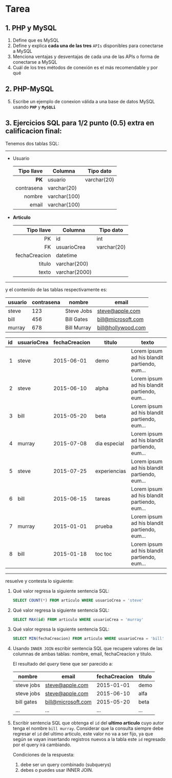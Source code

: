 # Tarea

## 1. PHP y MySQL

1. Define que es MySQL
1. Define y explica **cada una de las tres** `APIs` disponibles para conectarse a MySQL
1. Menciona ventajas y desventajas de cada una de las APIs o forma de conectarse a MySQL
1. Cuál de los tres métodos de conexión es el más recomendable y por qué

## 2. PHP-MySQL
5. Escribe un ejemplo de conexion válida a una base de datos MySQL usando **`PHP`** y **`MySQLi`**

## 3. Ejercicios SQL para 1/2 punto (0.5) extra en calificacion final:

Tenemos dos tablas SQL:

---

* Usuario

  Tipo llave | Columna | Tipo dato
  -----------:|---------|----------
  **PK** | usuario | varchar(20)
   | contrasena | varchar(20)
   | nombre | varchar(100)
   | email | varchar(100)

* **Articulo**

  Tipo llave | Columna | Tipo dato
  -----------:|---------|----------
  PK|id| int
  FK|usuarioCrea| varchar(20)
   |fechaCreacion| datetime
   |titulo| varchar(200)
   |texto|varchar(2000)
 
---

y el contenido de las tablas respectivamente es:

usuario | contrasena | nombre | email
---|---|---|---
steve|123|Steve Jobs|steve@apple.com
bill|456|Bill Gates|bill@microsoft.com
murray|678|Bill Murray|bill@hollywood.com

id | usuarioCrea | fechaCreacion | titulo | texto
---:|---|---|---|---
1 | steve | 2015-06-01 | demo |Lorem ipsum ad his blandit partiendo, eum...
2 | steve |2015-06-10 | alpha |Lorem ipsum ad his blandit partiendo, eum...
3 | bill |2015-05-20 | beta|Lorem ipsum ad his blandit partiendo, eum...
4 | murray | 2015-07-08| dia especial|Lorem ipsum ad his blandit partiendo, eum...
5 | steve | 2015-07-25| experiencias|Lorem ipsum ad his blandit partiendo, eum...
6 | bill | 2015-06-15 | tareas|Lorem ipsum ad his blandit partiendo, eum...
7 | murray | 2015-01-01| prueba|Lorem ipsum ad his blandit partiendo, eum...
8 | bill | 2015-01-18 | toc toc|Lorem ipsum ad his blandit partiendo, eum...

---

resuelve y contesta lo siguiente:

1. Qué valor regresa la siguiente sentencia SQL:
    ```sql
    SELECT COUNT(*) FROM articulo WHERE usuarioCrea = 'steve'
    ```
    
1. Qué valor regresa la siguiente sentencia SQL:
    ```sql
    SELECT MAX(id) FROM articulo WHERE usuarioCrea = 'murray'
    ```
    
1. Qué valor regresa la siguiente sentencia SQL:
    ```sql
    SELECT MIN(fechaCreacion) FROM articulo WHERE usuarioCrea = 'bill'
    ```

1. Usando `INNER JOIN` escribir sentencia SQL que recupere valores de las columnas
   de ambas tablas: nombre, email, fechaCreacion y titulo.
   
   El resultado del *query* tiene que ser parecido a:
  
   nombre | email | fechaCreacion | titulo
   -------|-------|---------------|-------
   steve jobs |steve@apple.com    |2015-01-01 |demo
   steve jobs |steve@apple.com    |2015-06-10 |alfa
   bill gates |bill@microsoft.com |2015-05-20 |beta
   ...|...|...|...
   
1. Escribir sentencia SQL que obtenga el `id` del **ultimo articulo** cuyo autor tenga el nombre `bill murray`.
Considerar que la consulta siempre debe regresar el `id` del ultimo articulo, este valor no va a ser fijo,
ya que según se vayan insertando registros nuevos a la tabla este `id` regresado por el query irá cambiando.
   
   Condiciones de la respuesta:
   1. debe ser un query combinado (subquerys)
   1. debes o puedes usar INNER JOIN. 
